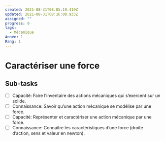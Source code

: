 ```yaml
---
created: 2021-08-31T08:05:19.419Z
updated: 2021-08-31T08:16:08.933Z
assigned: ""
progress: 0
tags:
  - Mécanique
Année: 1
Rang: 1
---
```


# Caractériser une force

## Sub-tasks

- [ ] Capacité: Faire l’inventaire des actions mécaniques qui s’exercent sur un solide.
- [ ] Connaissance: Savoir qu’une action mécanique se modélise par une force.
- [ ] Capacité: Représenter et caractériser une action mécanique par une force.
- [ ] Connaissance: Connaître les caractéristiques d’une force (droite d’action, sens et valeur en newton).
